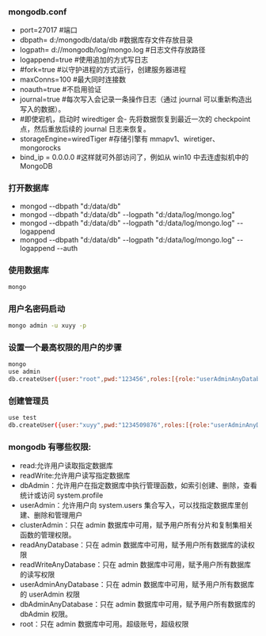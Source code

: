 ### mongodb.conf

- port=27017 #端口
- dbpath= d:/mongodb/data/db #数据库存文件存放目录
- logpath= d://mongodb/log/mongo.log #日志文件存放路径
- logappend=true #使用追加的方式写日志
- #fork=true #以守护进程的方式运行，创建服务器进程
- maxConns=100 #最大同时连接数
- noauth=true #不启用验证
- journal=true #每次写入会记录一条操作日志（通过 journal 可以重新构造出写入的数据）。
- #即使宕机，启动时 wiredtiger 会- 先将数据恢复到最近一次的 checkpoint 点，然后重放后续的 journal 日志来恢复。
- storageEngine=wiredTiger #存储引擎有 mmapv1、wiretiger、mongorocks
- bind_ip = 0.0.0.0 #这样就可外部访问了，例如从 win10 中去连虚拟机中的 MongoDB

### 打开数据库

- mongod --dbpath "d:/data/db"
- mongod --dbpath "d:/data/db" --logpath "d:/data/log/mongo.log"
- mongod --dbpath "d:/data/db" --logpath "d:/data/log/mongo.log" --logappend
- mongod --dbpath "d:/data/db" --logpath "d:/data/log/mongo.log" --logappend --auth

### 使用数据库

```bash
mongo
```

### 用户名密码启动

```bash
mongo admin -u xuyy -p
```

### 设置一个最高权限的用户的步骤

```bash
mongo
use admin
db.createUser({user:"root",pwd:"123456",roles:[{role:"userAdminAnyDatabase",db:"admin"},{role:"__system",db:"admin"}]})
```

### 创建管理员

```bash
use test
db.createUser({user:"xuyy",pwd:"1234509876",roles:[{role:"userAdminAnyDatabase",db:"test"}]})
```

### mongodb 有哪些权限:

- read:允许用户读取指定数据库
- readWrite:允许用户读写指定数据库
- dbAdmin：允许用户在指定数据库中执行管理函数，如索引创建、删除，查看统计或访问 system.profile
- userAdmin：允许用户向 system.users 集合写入，可以找指定数据库里创建、删除和管理用户
- clusterAdmin：只在 admin 数据库中可用，赋予用户所有分片和复制集相关函数的管理权限。
- readAnyDatabase：只在 admin 数据库中可用，赋予用户所有数据库的读权限
- readWriteAnyDatabase：只在 admin 数据库中可用，赋予用户所有数据库的读写权限
- userAdminAnyDatabase：只在 admin 数据库中可用，赋予用户所有数据库的 userAdmin 权限
- dbAdminAnyDatabase：只在 admin 数据库中可用，赋予用户所有数据库的 dbAdmin 权限。
- root：只在 admin 数据库中可用。超级账号，超级权限

